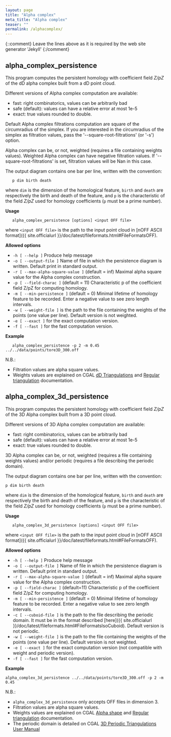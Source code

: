 ```yaml
---
layout: page
title: "Alpha complex"
meta_title: "Alpha complex"
teaser: ""
permalink: /alphacomplex/
---
```

{::comment}
Leave the lines above as it is required by the web site generator 'Jekyll'
{:/comment}


## alpha_complex_persistence ##

This program computes the persistent homology with coefficient field *Z/pZ* of
the dD alpha complex built from a dD point cloud.

Different versions of Alpha complex computation are available:
 * fast: right combinatorics, values can be arbitrarily bad
 * safe (default): values can have a relative error at most 1e-5
 * exact: true values rounded to double.

Default Alpha complex filtrations computation are square of the circumradius of the simplex.
If you are interested in the circumradius of the simplex as filtration values, pass the
'--square-root-filtrations' (or '-s') option.

Alpha complex can be, or not, weighted (requires a file containing weights values).
Weighted Alpha complex can have negative filtration values. If '--square-root-filtrations' is
set, filtration values will be Nan in this case.

The output diagram contains one bar per line, written with the convention:

```
   p dim birth death
```

where `dim` is the dimension of the homological feature, `birth` and `death`
are respectively the birth and death of the feature, and `p` is the
characteristic of the field *Z/pZ* used for homology coefficients (`p` must be
a prime number).

**Usage**

```
   alpha_complex_persistence [options] <input OFF file>
```

where
`<input OFF file>` is the path to the input point cloud in
[nOFF ASCII format]({{ site.officialurl }}/doc/latest/fileformats.html#FileFormatsOFF).

**Allowed options**

* `-h [ --help ]` Produce help message
* `-o [ --output-file ]` Name of file in which the persistence diagram is
written. Default print in standard output.
* `-r [ --max-alpha-square-value ]` (default = inf) Maximal alpha square value
for the Alpha complex construction.
* `-p [ --field-charac ]` (default = 11)     Characteristic p of the
coefficient field Z/pZ for computing homology.
* `-m [ --min-persistence ]` (default = 0) Minimal lifetime of homology feature
to be recorded. Enter a negative value to see zero length intervals.
* `-w [ --weight-file ]` is the path to the file containing the weights of the
points (one value per line). Default version is not weighted.
* `-e [ --exact ]` for the exact computation version.
* `-f [ --fast ]` for the fast computation version.

**Example**

```
   alpha_complex_persistence -p 2 -m 0.45 ../../data/points/tore3D_300.off
```

N.B.:

* Filtration values are alpha square values.
* Weights values are explained on CGAL
[dD Triangulations](https://doc.cgal.org/latest/Triangulation/index.html)
and
[Regular triangulation](https://doc.cgal.org/latest/Triangulation/index.html#TriangulationSecRT) documentation.


## alpha_complex_3d_persistence ##
This program computes the persistent homology with coefficient field *Z/pZ* of
the 3D Alpha complex built from a 3D point cloud.

Different versions of 3D Alpha complex computation are available:
 * fast: right combinatorics, values can be arbitrarily bad
 * safe (default): values can have a relative error at most 1e-5
 * exact: true values rounded to double.

3D Alpha complex can be, or not, weighted (requires a file containing weights values)
and/or periodic (requires a file describing the periodic domain).

The output diagram contains
one bar per line, written with the convention:

```
p dim birth death
```

where `dim` is the dimension of the homological feature, `birth` and `death`
are respectively the birth and death of the feature, and `p` is the
characteristic of the field *Z/pZ* used for homology coefficients (`p` must be
a prime number).

**Usage**

```
   alpha_complex_3d_persistence [options] <input OFF file>
```

where `<input OFF file>` is the path to the input point cloud in
[nOFF ASCII format]({{ site.officialurl }}/doc/latest/fileformats.html#FileFormatsOFF).

**Allowed options**

* `-h [ --help ]` Produce help message
* `-o [ --output-file ]` Name of file in which the persistence diagram is
written. Default print in standard output.
* `-r [ --max-alpha-square-value ]` (default = inf) Maximal alpha square value
for the Alpha complex construction.
* `-p [ --field-charac ]` (default=11) Characteristic p of the coefficient
field Z/pZ for computing homology.
* `-m [ --min-persistence ]` (default = 0) Minimal lifetime of homology feature
to be recorded. Enter a negative value to see zero length intervals.
* `-c [ --cuboid-file ]` is the path to the file describing the periodic domain.
It must be in the format described
[here]({{ site.officialurl }}/doc/latest/fileformats.html#FileFormatsIsoCuboid).
Default version is not periodic.
* `-w [ --weight-file ]` is the path to the file containing the weights of the
points (one value per line).
Default version is not weighted.
* `-e [ --exact ]` for the exact computation version (not compatible with
weight and periodic version).
* `-f [ --fast ]` for the fast computation version.

**Example**

```
alpha_complex_3d_persistence ../../data/points/tore3D_300.off -p 2 -m 0.45
```

N.B.:

* `alpha_complex_3d_persistence` only accepts OFF files in dimension 3.
* Filtration values are alpha square values.
* Weights values are explained on CGAL
[Alpha shape](https://doc.cgal.org/latest/Alpha_shapes_3/index.html#Alpha_shapes_3Definitions)
and
[Regular triangulation](https://doc.cgal.org/latest/Triangulation_3/index.html#Triangulation3secclassRegulartriangulation) documentation.
* The periodic domain is detailed on CGAL [3D Periodic Triangulations User Manual](
https://doc.cgal.org/latest/Periodic_3_triangulation_3/index.html)
